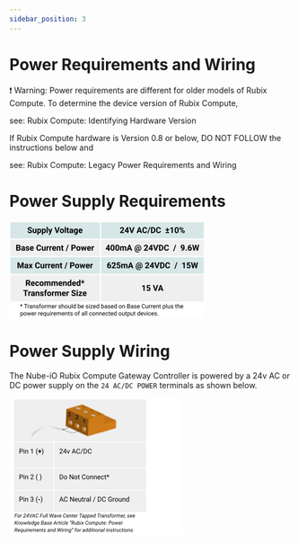 ```yaml
---
sidebar_position: 3
---
```


#  Power Requirements and Wiring

:exclamation: Warning:  Power requirements are different for older models of Rubix Compute. To determine the device version of Rubix Compute, 

see: Rubix Compute: Identifying Hardware Version

If Rubix Compute hardware is Version 0.8 or below, DO NOT FOLLOW the instructions below and 

see: Rubix Compute: Legacy Power Requirements and Wiring


# Power Supply Requirements

![power-req.png](img/power-req.png)

# Power Supply Wiring

The Nube-iO Rubix Compute Gateway Controller is powered by a 24v AC or DC power supply on the `24 AC/DC POWER` terminals as shown below. 

![power-wiring.png](img/power-wiring.png)
